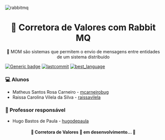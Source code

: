 ![rabbitmq](https://user-images.githubusercontent.com/30940498/93145199-200c8080-f6c2-11ea-9301-eea15d5b0a5b.gif)

<h1 align="center">
    <span href="">🔗 Corretora de Valores com Rabbit MQ </span>
</h1>
<p align="center">🚀 MOM são sistemas que permitem o envio de mensagens entre entidades de um sistema distribuído </p>


[![Generic badge](https://img.shields.io/github/issues/PUC-ES-LDAMD/bovespa-rabbitmq-matheus-raissa)](https://shields.io/)
[![lastcommit](https://img.shields.io/github/last-commit/PUC-ES-LDAMD/bovespa-rabbitmq-matheus-raissa)](https://shields.io/)
[![best_language](https://img.shields.io/github/languages/top/PUC-ES-LDAMD/bovespa-rabbitmq-matheus-raissa)](https://shields.io/)

### 💻 Alunos

* Matheus Santos Rosa Carneiro - [mcarneirobug](https://github.com/mcarneirobug)
* Raissa Carolina Vilela da Silva - [raissavilela](https://github.com/raissavilela)

### 📝 Professor responsável

* Hugo Bastos de Paula - [hugodepaula](https://github.com/hugodepaula)


<h4 align="center"> 
	🚧 Corretora de Valores 🚀 em desenvolvimento... 🚧
</h4>
